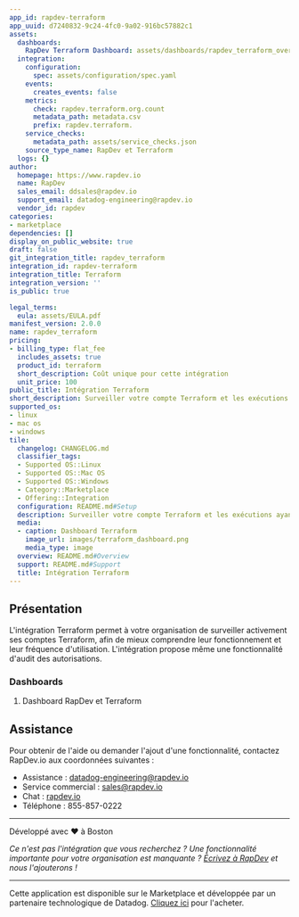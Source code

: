 ```yaml
---
app_id: rapdev-terraform
app_uuid: d7240832-9c24-4fc0-9a02-916bc57882c1
assets:
  dashboards:
    RapDev Terraform Dashboard: assets/dashboards/rapdev_terraform_overview.json
  integration:
    configuration:
      spec: assets/configuration/spec.yaml
    events:
      creates_events: false
    metrics:
      check: rapdev.terraform.org.count
      metadata_path: metadata.csv
      prefix: rapdev.terraform.
    service_checks:
      metadata_path: assets/service_checks.json
    source_type_name: RapDev et Terraform
  logs: {}
author:
  homepage: https://www.rapdev.io
  name: RapDev
  sales_email: ddsales@rapdev.io
  support_email: datadog-engineering@rapdev.io
  vendor_id: rapdev
categories:
- marketplace
dependencies: []
display_on_public_website: true
draft: false
git_integration_title: rapdev_terraform
integration_id: rapdev-terraform
integration_title: Terraform
integration_version: ''
is_public: true

legal_terms:
  eula: assets/EULA.pdf
manifest_version: 2.0.0
name: rapdev_terraform
pricing:
- billing_type: flat_fee
  includes_assets: true
  product_id: terraform
  short_description: Coût unique pour cette intégration
  unit_price: 100
public_title: Intégration Terraform
short_description: Surveiller votre compte Terraform et les exécutions ayant échoué
supported_os:
- linux
- mac os
- windows
tile:
  changelog: CHANGELOG.md
  classifier_tags:
  - Supported OS::Linux
  - Supported OS::Mac OS
  - Supported OS::Windows
  - Category::Marketplace
  - Offering::Integration
  configuration: README.md#Setup
  description: Surveiller votre compte Terraform et les exécutions ayant échoué
  media:
  - caption: Dashboard Terraform
    image_url: images/terraform_dashboard.png
    media_type: image
  overview: README.md#Overview
  support: README.md#Support
  title: Intégration Terraform
---
```




## Présentation

L'intégration Terraform permet à votre organisation de surveiller activement ses comptes Terraform, afin de mieux comprendre leur fonctionnement et leur fréquence d'utilisation. L'intégration propose même une fonctionnalité d'audit des autorisations.

### Dashboards

1. Dashboard RapDev et Terraform

## Assistance
Pour obtenir de l'aide ou demander l'ajout d'une fonctionnalité, contactez RapDev.io aux coordonnées suivantes :

- Assistance : datadog-engineering@rapdev.io
- Service commercial : sales@rapdev.io
- Chat : [rapdev.io](https://www.rapdev.io/#Get-in-touch)
- Téléphone : 855-857-0222

---
Développé avec ❤️ à Boston

*Ce n'est pas l'intégration que vous recherchez ? Une fonctionnalité importante pour votre organisation est manquante ? [Écrivez à RapDev](mailto:datadog-engineering@rapdev.io) et nous l'ajouterons !*

[1]: https://www.terraform.io/docs/cloud/users-teams-organizations/users.html#api-tokens
[2]: https://docs.datadoghq.com/fr/agent/guide/agent-commands/#start-stop-and-restart-the-agent
[3]: https://docs.datadoghq.com/fr/agent/guide/agent-commands/#agent-status-and-information

---
Cette application est disponible sur le Marketplace et développée par un partenaire technologique de Datadog. <a href="https://app.datadoghq.com/marketplace/app/rapdev-terraform" target="_blank">Cliquez ici</a> pour l'acheter.
